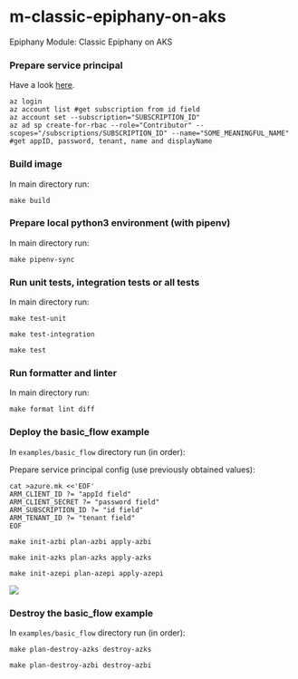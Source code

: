 # m-classic-epiphany-on-aks

Epiphany Module: Classic Epiphany on AKS

### Prepare service principal

Have a look [here](https://www.terraform.io/docs/providers/azurerm/guides/service_principal_client_secret.html).

```shell
az login
az account list #get subscription from id field
az account set --subscription="SUBSCRIPTION_ID"
az ad sp create-for-rbac --role="Contributor" --scopes="/subscriptions/SUBSCRIPTION_ID" --name="SOME_MEANINGFUL_NAME" #get appID, password, tenant, name and displayName
```

### Build image

In main directory run:

```shell
make build
```

### Prepare local python3 environment (with pipenv)

In main directory run:

```shell
make pipenv-sync
```

### Run unit tests, integration tests or all tests

In main directory run:

```shell
make test-unit
```

```shell
make test-integration
```

```shell
make test
```

### Run formatter and linter

In main directory run:

```shell
make format lint diff
```

### Deploy the basic\_flow example

In `examples/basic_flow` directory run (in order):

Prepare service principal config (use previously obtained values):

```shell
cat >azure.mk <<'EOF'
ARM_CLIENT_ID ?= "appId field"
ARM_CLIENT_SECRET ?= "password field"
ARM_SUBSCRIPTION_ID ?= "id field"
ARM_TENANT_ID ?= "tenant field"
EOF
```

```shell
make init-azbi plan-azbi apply-azbi
```

```shell
make init-azks plan-azks apply-azks
```

```shell
make init-azepi plan-azepi apply-azepi
```

![](https://i.imgur.com/pgkhdkK.png)

### Destroy the basic\_flow example

In `examples/basic_flow` directory run (in order):

```shell
make plan-destroy-azks destroy-azks
```

```shell
make plan-destroy-azbi destroy-azbi
```
